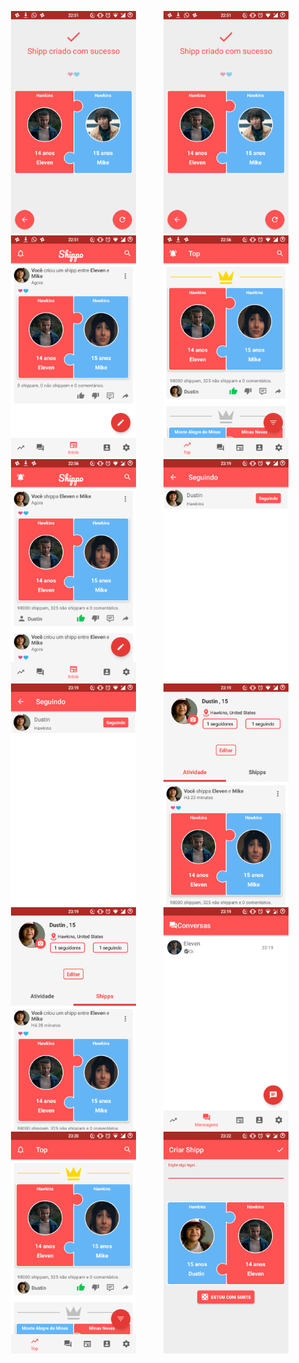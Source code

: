 <img src ="/shipp%20prints/Screenshot_20180316-225103.png?raw=true" width="200" hspace="20"/> <img src="shipp%20prints/Screenshot_20180316-225136.png?raw=true" width="200" hspace="20"/>
<img src="shipp%20prints/Screenshot_20180316-225155.png?raw=true" width="200" hspace="20"/>
<img src="shipp%20prints/Screenshot_20180316-225630.png?raw=true" width="200" hspace="20"/>
<img src="shipp%20prints/Screenshot_20180316-225657.png?raw=true" width="200" hspace="20"/> 
<img src="shipp%20prints/Screenshot_20180316-231909.png?raw=true" width="200" hspace="20"/>
<img src="shipp%20prints/Screenshot_20180316-231914.png?raw=true" width="200" hspace="20"/> 
<img src="shipp%20prints/Screenshot_20180316-231925.png?raw=true" width="200" hspace="20"/>
<img src="shipp%20prints/Screenshot_20180316-231936.png?raw=true" width="200" hspace="20"/> 
<img src="shipp%20prints/Screenshot_20180316-232000.png?raw=true" width="200" hspace="20"/>
<img src="shipp%20prints/Screenshot_20180316-232010.png?raw=true" width="200" hspace="20"/>
 <img src="shipp%20prints/Screenshot_20180316-232234.png?raw=true" width="200" hspace="20"/>
